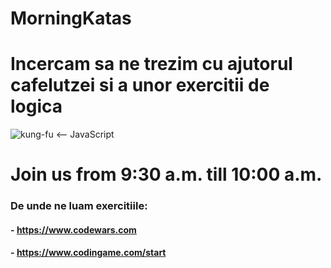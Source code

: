 # MorningKatas

# Incercam sa ne trezim cu ajutorul cafelutzei si a unor exercitii de logica

![kung-fu](https://github.com/RaresSanduConstantin/MorningKatas/blob/master/assets/kungfu.gif) <-- JavaScript
# Join us from 9:30 a.m. till 10:00 a.m.

### De unde ne luam exercitiile:
#### - https://www.codewars.com
#### - https://www.codingame.com/start